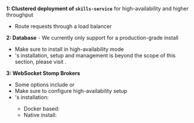 **1: Clustered deployment of ``skills-service``** for high-availability and higher throughput
   - Route requests through a load balancer

**2: Database** - We currently only support <external-url label="PostgreSQL" url="https://www.postgresql.org/" /> for a production-grade install
   - Make sure to install <external-url label="PostgreSQL" url="https://www.postgresql.org/" /> in high-availability mode
   - <external-url label="PostgreSQL" url="https://www.postgresql.org/" />'s installation, setup and management is beyond the scope of this section, please visit <external-url label="https://www.postgresql.org" url="https://www.postgresql.org" />.

**3: WebSocket Stomp Brokers**
   - Some options include <external-url label="Amazon MQ" url="https://aws.amazon.com/amazon-mq" /> or <external-url label="RabbitMQ" url="https://www.rabbitmq.com/stomp.html" />
   - Make sure to configure high-availability setup
   - <external-url label="RabbitMQ" url="https://www.rabbitmq.com/stomp.html" />'s installation:
      - Docker based: <external-url label="RabbitMQ on DockerHub" url="https://hub.docker.com/_/rabbitmq" />
      - Native install: <external-url label="RabbitMQ.com" url="https://www.rabbitmq.com/stomp.html" />
